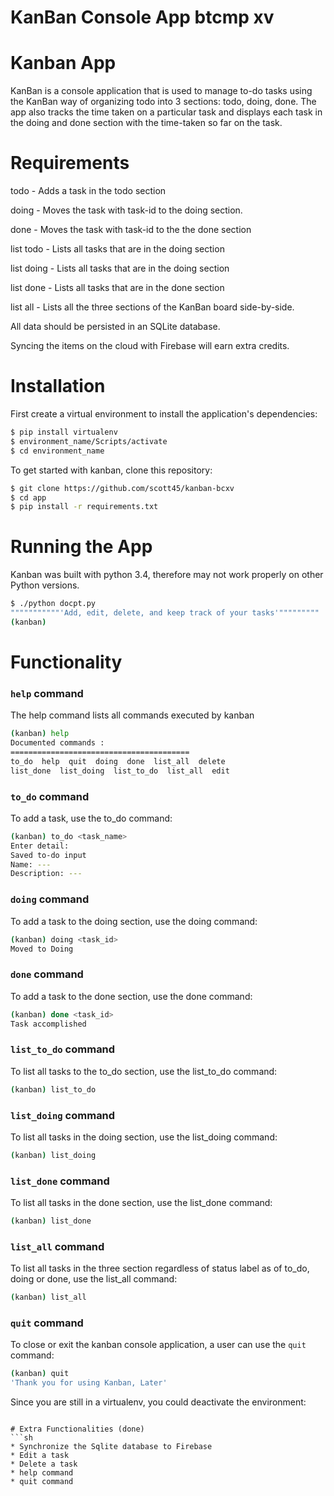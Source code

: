 # KanBan Console App btcmp xv


# Kanban App
KanBan is a console application that is used to manage to-do tasks using the KanBan way of organizing todo into 3 sections: todo, doing, done. The app also tracks the time taken on a particular task and displays each task in the doing and done section with the time-taken so far on the task.

# Requirements
todo <task name> - Adds a task in the todo section

doing <task-id>  - Moves the task with task-id to the doing section.

done <task-id>  - Moves the task with task-id to the the done section

list todo  - Lists all tasks that are in the doing section

list doing  - Lists all tasks that are in the doing section

list done  - Lists all tasks that are in the done section

list all  - Lists all the three sections of the KanBan board side-by-side.

All data should be persisted in an SQLite database.

Syncing the items on the cloud with Firebase will earn extra credits.


# Installation
First create a virtual environment to install the application's dependencies:
```sh
$ pip install virtualenv
$ environment_name/Scripts/activate
$ cd environment_name
```
To get started with kanban, clone this repository: 
```sh
$ git clone https://github.com/scott45/kanban-bcxv
$ cd app
$ pip install -r requirements.txt
```

# Running the App
Kanban was built with python 3.4, therefore may not work properly on other Python versions.
```sh
$ ./python docpt.py
"""""""""""'Add, edit, delete, and keep track of your tasks'"""""""""
(kanban)
```

# Functionality
### `help` command
The help command lists all commands executed by kanban
```sh
(kanban) help
Documented commands :
========================================
to_do  help  quit  doing  done  list_all  delete
list_done  list_doing  list_to_do  list_all  edit
```

### `to_do` command
To add a task, use the to_do command:
```sh
(kanban) to_do <task_name>
Enter detail: 
Saved to-do input
Name: ---
Description: ---
```


### `doing` command
To add a task to the doing section, use the doing command:
```sh
(kanban) doing <task_id>
Moved to Doing
```


### `done` command
To add a task to the done section, use the done command:
```sh
(kanban) done <task_id>
Task accomplished
```

### `list_to_do` command
To list all tasks to the to_do section, use the list_to_do command:
```sh
(kanban) list_to_do
```

### `list_doing` command
To list all tasks in the doing section, use the list_doing command:
```sh
(kanban) list_doing
```

### `list_done` command
To list all tasks in the done section, use the list_done command:
```sh
(kanban) list_done
```

### `list_all` command
To list all tasks in the three section regardless of status label as of to_do, doing or done, use the list_all command:
```sh
(kanban) list_all
```

### `quit` command
To close or exit the kanban console application, a user can use the `quit` command:
```sh
(kanban) quit
'Thank you for using Kanban, Later'
```
Since you are still in a virtualenv, you could deactivate the environment:
```

# Extra Functionalities (done)
```sh
* Synchronize the Sqlite database to Firebase
* Edit a task
* Delete a task
* help command
* quit command
```
